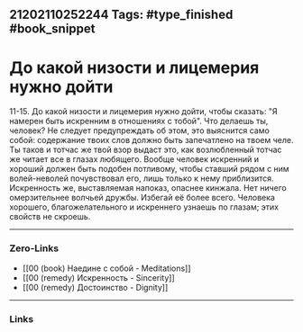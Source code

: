 21202110252244
Tags: #type_finished #book_snippet 
---
# До какой низости и лицемерия нужно дойти

 11-15. До какой низости и лицемерия нужно дойти, чтобы сказать: "Я намерен быть искренним в отношениях с тобой". Что делаешь ты, человек? Не следует предупреждать об этом, это выяснится само собой: содержание твоих слов должно быть запечатлено на твоем челе. Ты таков и тотчас же твой взор выдаст это, как возлюбленный тотчас же читает все в глазах любящего. Вообще человек искренний и хороший должен быть подобен потливому, чтобы ставший рядом с ним волей-неволей почувствовал его, лишь только к нему приблизится. Искренность же, выставляемая напоказ, опаснее кинжала. Нет ничего омерзительнее волчьей дружбы. Избегай её более всего. Человека хорошего, благожелательного и искреннего узнаешь по глазам; этих свойств не скроешь. 

---
### Zero-Links
 - [[00 (book) Наедине с собой - Meditations]]
 - [[00 (remedy) Искренность - Sincerity]]
 - [[00 (remedy) Достоинство - Dignity]]
---
### Links
